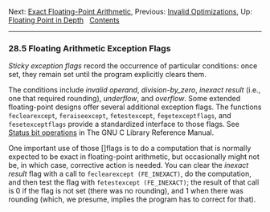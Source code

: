 Next: [Exact Floating-Point Arithmetic](Exact-Floating_002dPoint.md),
Previous: [Invalid Optimizations](Invalid-Optimizations.md), Up:
[Floating Point in Depth](Floating-Point-in-Depth.md)  
[Contents](index.md#SEC_Contents "Table of contents")  

------------------------------------------------------------------------


### 28.5 Floating Arithmetic Exception Flags 


*Sticky exception flags* record the occurrence of particular conditions:
once set, they remain set until the program explicitly clears them.

The conditions include *invalid operand*, *division-by_zero*, *inexact
result* (i.e., one that required rounding), *underflow*, and *overflow*.
Some extended floating-point designs offer several additional exception
flags. The functions `feclearexcept`, `feraiseexcept`, `fetestexcept`,
`fegetexceptflags`, and `fesetexceptflags` provide a standardized
interface to those flags. See [Status bit
operations](https://www.gnu.org/software/libc/manual/html_node/Status-bit-operations.md#Status-bit-operations)
in The GNU C Library Reference Manual.

One important use of those []flags is to do a computation
that is normally expected to be exact in floating-point arithmetic, but
occasionally might not be, in which case, corrective action is needed.
You can clear the *inexact result* flag with a call to
`feclearexcept (FE_INEXACT)`, do the computation, and then test the flag
with `fetestexcept (FE_INEXACT)`; the result of that call is 0 if the
flag is not set (there was no rounding), and 1 when there was rounding
(which, we presume, implies the program has to correct for that).
